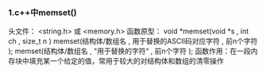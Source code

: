 ### 1.c++中memset()
头文件： <string.h>  或 <memory.h>
函数原型： void *memset(void *s , int ch , size_t  n )
memset(结构体/数组名 , 用于替换的ASCII码对应字符 , 前n个字符 );
memset(结构体/数组名 , "用于替换的字符“ , 前n个字符 );
函数作用：在一段内存块中填充某一个给定的值，常用于较大的对结构体和数组的清零操作
